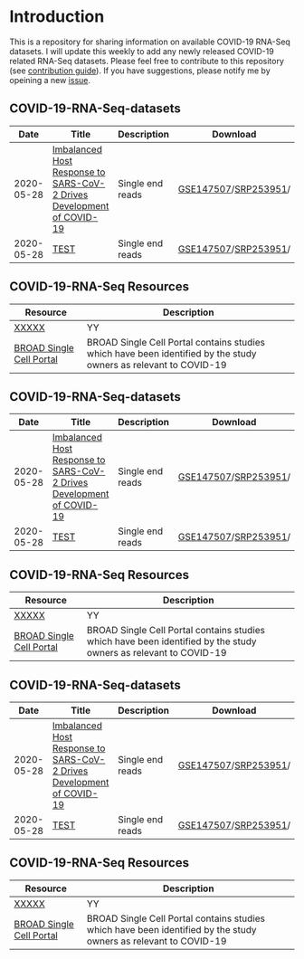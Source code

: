 # Introduction
This is a repository for sharing information on available COVID-19 RNA-Seq datasets. I will update this weekly to add any newly released COVID-19 related RNA-Seq datasets.
Please feel free to contribute to this repository (see [contribution guide](https://github.com/urmi-21/COVID-19-RNA-Seq-datasets/blob/master/CONTRIBUTING.md)). If you have suggestions, please notify me by opeining a new [issue](https://github.com/urmi-21/COVID-19-RNA-Seq-datasets/issues).

## ##

## COVID-19-RNA-Seq-datasets

Date|Title|Description|Download|#Samples|#COVID|Type
---|---|---|---|---|---|---
2020-05-28|[Imbalanced Host Response to SARS-CoV-2 Drives Development of COVID-19](https://www.sciencedirect.com/science/article/pii/S009286742030489X)|Single end reads|[GSE147507](https://www.ncbi.nlm.nih.gov/geo/query/acc.cgi?acc=GSE147507)/[SRP253951](https://www.ncbi.nlm.nih.gov/Traces/study/?acc=SRP253951)/[]()|195|24|bulk
2020-05-28|[TEST](https://www.sciencedirect.com/science/article/pii/S009286742030489X)|Single end reads|[GSE147507](https://www.ncbi.nlm.nih.gov/geo/query/acc.cgi?acc=GSE147507)/[SRP253951](https://www.ncbi.nlm.nih.gov/Traces/study/?acc=SRP253951)/[]()|195|24|bulk



## COVID-19-RNA-Seq Resources

Resource|Description
---|---
[XXXXX](xx)|YY
[BROAD Single Cell Portal](https://singlecell.broadinstitute.org/single_cell/covid19)|BROAD Single Cell Portal contains studies which have been identified by the study owners as relevant to COVID-19
## ##

## COVID-19-RNA-Seq-datasets

Date|Title|Description|Download|#Samples|#COVID|Type
---|---|---|---|---|---|---
2020-05-28|[Imbalanced Host Response to SARS-CoV-2 Drives Development of COVID-19](https://www.sciencedirect.com/science/article/pii/S009286742030489X)|Single end reads|[GSE147507](https://www.ncbi.nlm.nih.gov/geo/query/acc.cgi?acc=GSE147507)/[SRP253951](https://www.ncbi.nlm.nih.gov/Traces/study/?acc=SRP253951)/[]()|195|24|bulk
2020-05-28|[TEST](https://www.sciencedirect.com/science/article/pii/S009286742030489X)|Single end reads|[GSE147507](https://www.ncbi.nlm.nih.gov/geo/query/acc.cgi?acc=GSE147507)/[SRP253951](https://www.ncbi.nlm.nih.gov/Traces/study/?acc=SRP253951)/[]()|195|24|bulk



## COVID-19-RNA-Seq Resources

Resource|Description
---|---
[XXXXX](xx)|YY
[BROAD Single Cell Portal](https://singlecell.broadinstitute.org/single_cell/covid19)|BROAD Single Cell Portal contains studies which have been identified by the study owners as relevant to COVID-19
## ##

## COVID-19-RNA-Seq-datasets

Date|Title|Description|Download|#Samples|#COVID|Type
---|---|---|---|---|---|---
2020-05-28|[Imbalanced Host Response to SARS-CoV-2 Drives Development of COVID-19](https://www.sciencedirect.com/science/article/pii/S009286742030489X)|Single end reads|[GSE147507](https://www.ncbi.nlm.nih.gov/geo/query/acc.cgi?acc=GSE147507)/[SRP253951](https://www.ncbi.nlm.nih.gov/Traces/study/?acc=SRP253951)/[]()|195|24|bulk
2020-05-28|[TEST](https://www.sciencedirect.com/science/article/pii/S009286742030489X)|Single end reads|[GSE147507](https://www.ncbi.nlm.nih.gov/geo/query/acc.cgi?acc=GSE147507)/[SRP253951](https://www.ncbi.nlm.nih.gov/Traces/study/?acc=SRP253951)/[]()|195|24|bulk



## COVID-19-RNA-Seq Resources

Resource|Description
---|---
[XXXXX](xx)|YY
[BROAD Single Cell Portal](https://singlecell.broadinstitute.org/single_cell/covid19)|BROAD Single Cell Portal contains studies which have been identified by the study owners as relevant to COVID-19